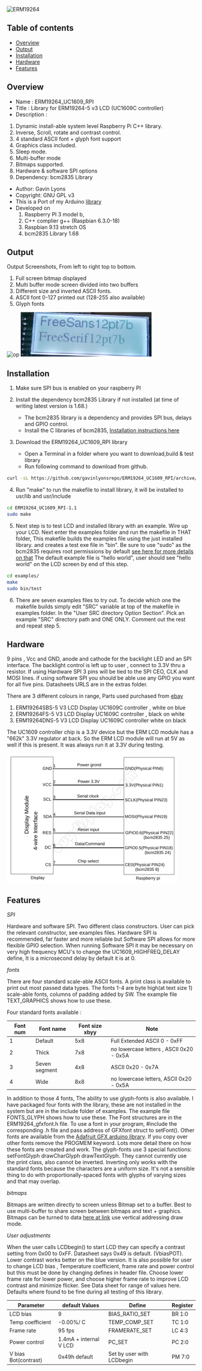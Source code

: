 ![ ERM19264 ](https://github.com/gavinlyonsrepo/ERM19264_UC1609/blob/main/extras/image/color.jpg)

Table of contents
---------------------------

  * [Overview](#overview)
  * [Output](#output)
  * [Installation](#installation)
  * [Hardware](#hardware)
  * [Features](#features)

Overview
--------------------
* Name : ERM19264_UC1609_RPI
* Title : Library for ERM19264-5 v3 LCD (UC1609C controller)
* Description :

1. Dynamic install-able system level Raspberry Pi C++ library.
2. Inverse, Scroll, rotate and contrast control.
3. 4 standard ASCII font + glyph font support
4. Graphics class included.
5. Sleep mode.
6. Multi-buffer mode
7. Bitmaps supported.
8. Hardware & software SPI options
9. Dependency: bcm2835 Library

* Author: Gavin Lyons
* Copyright: GNU GPL v3
* This is a Port of my Arduino [library](https://github.com/gavinlyonsrepo/ERM19264_UC1609)
* Developed on 
	1. Raspberry PI 3 model b, 
	2. C++ complier g++ (Raspbian 6.3.0-18)
	3. Raspbian 9.13 stretch OS
	4. bcm2835 Library 1.68 
    
Output
---------------------------------

Output Screenshots, From left to right top to bottom.

1. Full screen bitmap displayed
2. Multi buffer mode screen divided into two buffers
3. Different size and inverted ASCII fonts.
4. ASCII font 0-127 printed out (128-255 also available)
5. Glyph fonts 

![op](https://github.com/gavinlyonsrepo/ERM19264_UC1609/blob/main/extras/image/output.jpg)
![op](https://github.com/gavinlyonsrepo/ERM19264_UC1609_RPI/blob/main/extras/image/font.jpg)

Installation
------------------------------

1. Make sure SPI bus is enabled on your raspberry PI

2. Install the dependency bcm2835 Library if not installed (at time of writing latest version is 1.68.)
	* The bcm2835 library is a dependency and provides SPI bus, delays and GPIO control.
	* Install the C libraries of bcm2835, [Installation instructions here](http://www.airspayce.com/mikem/bcm2835/)

3. Download the ERM19264_UC1609_RPI library 
	* Open a Terminal in a folder where you want to download,build & test library
	* Run following command to download from github.
    
```sh
curl -sL https://github.com/gavinlyonsrepo/ERM19264_UC1609_RPI/archive/1.1.tar.gz | tar xz
```

4. Run "make" to run the makefile to install library, it will be 
    installed to usr/lib and usr/include
    
```sh
cd ERM19264_UC1609_RPI-1.1
sudo make
```

5. Next step is to test LCD and installed library with an example.
Wire up your LCD. Next enter the examples folder and run the makefile in THAT folder, 
This makefile builds the examples file using the just installed library.
and creates a test exe file in "bin". Be sure to use "sudo" as the bcm2835 requires root permissions by default [ see here for more details on that](http://www.airspayce.com/mikem/bcm2835/) 
The default example file is "hello world",  user should see "hello world" 
on the LCD screen by end of this step.

```sh
cd examples/
make
sudo bin/test
```

6. There are seven examples files to try out. 
To decide which one the makefile builds simply edit "SRC" variable at top of the makefile in examples folder. In the "User SRC directory Option Section". Pick an example "SRC" directory path and ONE ONLY. Comment out the rest and repeat step 5.


Hardware
----------------------------

9 pins , Vcc and GND, anode and cathode for the backlight LED and an SPI interface.
The backlight control is left up to user , connect to 3.3V thru a resistor.
If using Hardware SPI 3 pins will be tied to the SPI CEO, CLK and MOSI lines. if using software SPI you should be able use any GPIO you want for all five pins. Datasheets URLS are in the extras folder.

There are 3 different colours in range, Parts used purchased from [ebay](https://www.ebay.ie/itm/2-inch-White-192x64-Graphic-LCD-Display-Module-UC1609-SPI-for-Arduino/293617684779?hash=item445cfa512b:g:10MAAOSwYV9e6xsi)

1. ERM19264SBS-5 V3 LCD Display UC1609C controller ,  white on blue
2. ERM19264FS-5 V3 LCD Display  UC1609C controller , black on white
3. ERM19264DNS-5 V3 LCD Display  UC1609C controller white on black

The UC1609 controller chip is a 3.3V device but the ERM LCD module has a "662k" 3.3V regulator at back.
So the ERM LCD module will run at 5V as well if this is present.
It was always run it at 3.3V during testing.


![ ERM19264 ](https://github.com/gavinlyonsrepo/ERM19264_UC1609_RPI/blob/main/extras/image/wiring.png)

Features
-------------------------

*SPI*

Hardware and software SPI. Two different class constructors. User can pick the relevant constructor, see examples files. Hardware SPI is recommended, far faster and more reliable but Software SPI allows for more flexible GPIO selection. When running Software SPI it may be necessary on very high frequency MCU's to change the UC1609_HIGHFREQ_DELAY define, It is a microsecond delay by default it is at 0.

*fonts*

There are four standard scale-able ASCII fonts.
A print class is available to print out most passed data types.
The fonts 1-4 are byte high(at text size 1) scale-able fonts, columns of padding added by SW.
The example file TEXT_GRAPHICS shows how to use these. 

Four standard fonts available : 

| Font num | Font name | Font size xbyy |  Note |
| ------ | ------ | ------ | ------ |  
| 1 | Default | 5x8 | Full Extended ASCII 0 - 0xFF |
| 2 | Thick   | 7x8 | no lowercase letters , ASCII  0x20 - 0x5A |
| 3 | Seven segment | 4x8 | ASCII  0x20 - 0x7A |
| 4 | Wide | 8x8 | no lowercase letters, ASCII 0x20 - 0x5A |


In addition to those 4 fonts, The ability to use glyph-fonts is also
available. I have packaged four fonts with the library, these are not installed
in the system but are in the include folder of examples. 
The example file FONTS_GLYPH shows how to use these.
The Font structures are in the ERM19264_gfxfont.h file. 
To use a font in your program, #include the corresponding .h
file and pass address of GFXfont struct to setFont().
Other fonts are available from the 
[ Adafruit GFX arduino library](https://github.com/adafruit/Adafruit-GFX-Library/).
If you copy over other fonts remove the PROGMEM keyword. Lots more detail there on
how these fonts are created and work.
The glyph-fonts use 3 special functions: setFontGlyph drawCharGlyph drawTextGlyph.
They cannot currently use the print class, also cannot be inverted.
Inverting only works with the standard fonts because the characters are a uniform size. It's not a sensible thing to do with proportionally-spaced fonts with glyphs of varying sizes and that may overlap.  


*bitmaps*

Bitmaps are written directly to screen unless Bitmap set to a buffer.
Best to use multi-buffer to share screen between bitmaps and text + graphics.
Bitmaps can be turned to data [here at link]( https://javl.github.io/image2cpp/) use vertical addressing draw mode.

*User adjustments*

When the user calls LCDbegin() to start LCD they can specify a contrast setting from 0x00 to 0xFF.
Datasheet says 0x49 is default. (VbiasPOT). Lower contrast works better on the blue version.
It is also possible for user to change LCD bias ,  Temperature coefficient, frame rate and power control but this must be done by changing defines in header file. Choose lower frame rate for lower power, and choose higher frame rate to improve LCD contrast and minimize flicker. See Data sheet for range of values
here. Defaults where found to be fine during all testing of this library.


| Parameter | default Values |  Define | Register |
| ------ | ------ |  ------ | ------ |
| LCD bias |  9 | BIAS_RATIO_SET | BR 1:0 |
| Temp coefficient | -0.00%/ C |  TEMP_COMP_SET | TC 1:0  |
| Frame rate | 95 fps |  FRAMERATE_SET |  LC 4:3 |
| Power control | 1.4mA + internal V LCD |  PC_SET | PC 2:0 |
| V bias Bot(contrast) | 0x49h default|  Set by user with LCDbegin | PM 7:0 |

